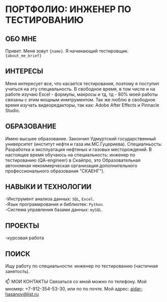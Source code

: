 # ПОРТФОЛИО: ИНЖЕНЕР ПО ТЕСТИРОВАНИЮ

## ОБО МНЕ
Привет. Меня зовут ``{name}``. Я начинающий тестировщик. ``{about_me_brief}``

## ИНТЕРЕСЫ
Меня интересует все, что касается тестирования, поэтому я поступил учиться на эту специальность. В свободное время, в том числе и на работе изучаю Excel - формулы, макросы и тд, тд - 80% моей работы связаны с этим мощным инмтрументом. Так же люблю в свободное время изучать видеоредакторы, так как: Adobe After Effects и Pinnacle Studio.

## ОБРАЗОВАНИЕ
Имею высшее образование. Закончил Удмуртский государственный университет (институт нефти и газа им.МС.Гуцериева). Специалньость: Разработка и эксплуатация нефтяных и газовых месторождений. В настоящее время обучаюсь на специальность: инженер по тестированию (QA-engineer) в Скайпро, это Образовательная автономная некоммерческая организация дополнительного профессионального образования "СКАЕНГ"). 

## НАВЫКИ И ТЕХНОЛОГИИ
-Инструмент анализа данных: ``SQL``, ``Excel``.  
-Язык програмирования и библиотек: ``Python``.  
-Система управления базами данных: ``mySQL``.  

## ПРОЕКТЫ
-курсовая работа

## ПОИСК
Ищу работу по специальности: инженер по тестированию (частичная занятость).

📫 МОИ КОНТАКТЫ
Связаться со мной можно по телефону. Мой мномер: +7-912-354-53-30,   или по по почте. Мой адрес: aidar-hasanov@list.ru
